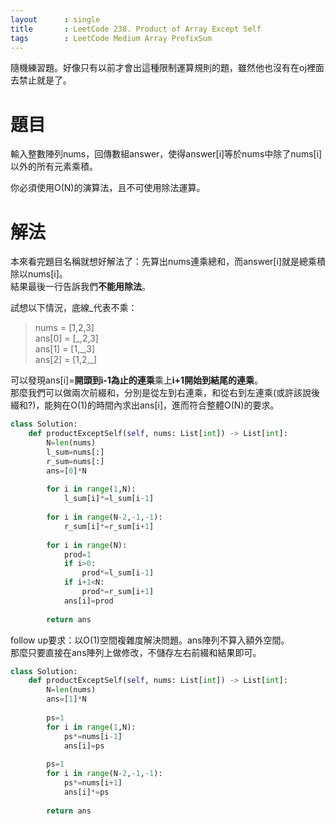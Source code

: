 ```yaml
--- 
layout      : single
title       : LeetCode 238. Product of Array Except Self
tags        : LeetCode Medium Array PrefixSum
---
```

隨機練習題。好像只有以前才會出這種限制運算規則的題，雖然他也沒有在oj裡面去禁止就是了。

# 題目
輸入整數陣列nums，回傳數組answer，使得answer[i]等於nums中除了nums[i]以外的所有元素乘積。  

你必須使用O(N)的演算法，且不可使用除法運算。  

# 解法
本來看完題目名稱就想好解法了：先算出nums連乘總和，而answer[i]就是總乘積除以nums[i]。  
結果最後一行告訴我們**不能用除法**。  

試想以下情況，底線\_代表不乘：  
> nums = [1,2,3]  
> ans[0] = [\_,2,3]  
> ans[1] = [1,\_,3]  
> ans[2] = [1,2,\_]  

可以發現ans[i]=**開頭到i-1為止的連乘**乘上**i+1開始到結尾的連乘**。  
那麼我們可以做兩次前綴和，分別是從左到右連乘，和從右到左連乘(或許該說後綴和?)，能夠在O(1)的時間內求出ans[i]，進而符合整體O(N)的要求。  

```python
class Solution:
    def productExceptSelf(self, nums: List[int]) -> List[int]:
        N=len(nums)
        l_sum=nums[:]
        r_sum=nums[:]
        ans=[0]*N
        
        for i in range(1,N):
            l_sum[i]*=l_sum[i-1]
            
        for i in range(N-2,-1,-1):
            r_sum[i]*=r_sum[i+1]
            
        for i in range(N):
            prod=1
            if i>0:
                prod*=l_sum[i-1]
            if i+1<N:
                prod*=r_sum[i+1]
            ans[i]=prod
            
        return ans
```

follow up要求：以O(1)空間複雜​​度解決問題。ans陣列不算入額外空間。  
那麼只要直接在ans陣列上做修改，不儲存左右前綴和結果即可。  

```python
class Solution:
    def productExceptSelf(self, nums: List[int]) -> List[int]:
        N=len(nums)
        ans=[1]*N
        
        ps=1
        for i in range(1,N):
            ps*=nums[i-1]
            ans[i]=ps
            
        ps=1
        for i in range(N-2,-1,-1):
            ps*=nums[i+1]
            ans[i]*=ps
            
        return ans
```
